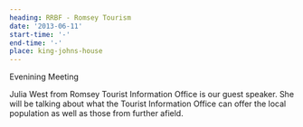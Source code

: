 ```yaml
---
heading: RRBF - Romsey Tourism
date: '2013-06-11'
start-time: '-'
end-time: '-'
place: king-johns-house
---
```

Evenining Meeting

Julia West from Romsey Tourist Information Office is our guest speaker. She will be talking about what the Tourist Information Office can offer the local population as well as those from further afield.
